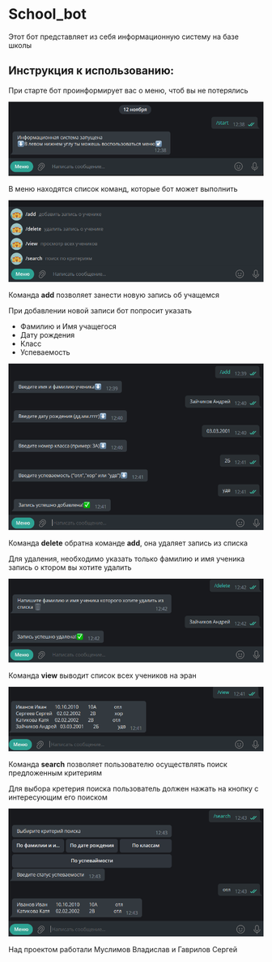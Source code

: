 # School_bot
Этот бот представляет из себя информационную систему на базе школы

## Инструкция к использованию:
При старте бот проинформирует вас о меню, чтоб вы не потерялись

![start](images/start.png)

В меню находятся список команд, которые бот может выполнить

![menu](images/menu.png)
    
Команда **add** позволяет занести новую запись об учащемся

При добавлении новой записи бот попросит указать

+ Фамилию и Имя учащегося
+ Дату рождения
+ Класс
+ Успеваемость

![add](images/add.png)

Команда **delete** обратна команде **add**,
она удаляет запись из списка

Для удаления, необходимо указать только фамилию и имя ученика
запись о ктором вы хотите удалить

![delete](images/delete.png)

Команда **view** выводит список всех учеников на эран

![view](images/view.png)

Команда **search** позволяет пользователю осуществлять поиск предложенным критериям

Для выбора кретерия поиска пользователь должен нажать на кнопку с интересующим его поиском

![view](images/search.png)

Над проектом работали Муслимов Владислав и Гаврилов Сергей
